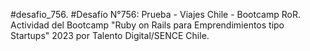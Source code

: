 #desafio_756.
#Desafío N°756: Prueba - Viajes Chile - Bootcamp RoR.
Actividad del Bootcamp "Ruby on Rails para Emprendimientos tipo Startups" 2023 por Talento Digital/SENCE Chile.
